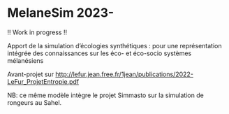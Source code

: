 # MelaneSim 2023-
!! Work in progress !!

Apport de la simulation d’écologies synthétiques : pour une représentation intégrée des connaissances sur les éco- et éco-socio systèmes mélanésiens

Avant-projet sur http://lefur.jean.free.fr/1jean/publications/2022-LeFur_ProjetEntropie.pdf

NB: ce même modèle intègre le projet Simmasto sur la simulation de rongeurs au Sahel.
